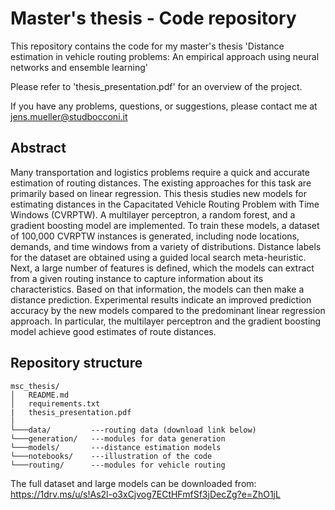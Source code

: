 # Master's thesis - Code repository

This repository contains the code for my master's thesis 'Distance estimation in vehicle routing problems: An empirical approach using neural networks and ensemble learning'

Please refer to 'thesis_presentation.pdf' for an overview of the project.

If you have any problems, questions, or suggestions, please contact me at jens.mueller@studbocconi.it


## Abstract

Many transportation and logistics problems require a quick and accurate estimation of routing distances. 
The existing approaches for this task are primarily based on linear regression. 
This thesis studies new models for estimating distances in the Capacitated Vehicle Routing Problem with Time Windows (CVRPTW). 
A multilayer perceptron, a random forest, and a gradient boosting model are implemented. 
To train these models, a dataset of 100,000 CVRPTW instances is generated, including node locations, demands, and time windows from a variety of distributions. 
Distance labels for the dataset are obtained using a guided local search meta-heuristic. 
Next, a large number of features is defined, which the models can extract from a given routing instance to capture information about its characteristics. 
Based on that information, the models can then make a distance prediction. 
Experimental results indicate an improved prediction accuracy by the new models compared to the predominant linear regression approach. 
In particular, the multilayer perceptron and the gradient boosting model achieve good estimates of route distances.


## Repository structure

```
msc_thesis/
│   README.md
│   requirements.txt
|   thesis_presentation.pdf
│
└───data/         ---routing data (download link below)
└───generation/   ---modules for data generation
└───models/       ---distance estimation models
└───notebooks/    ---illustration of the code
└───routing/      ---modules for vehicle routing
```

The full dataset and large models can be downloaded from: 
https://1drv.ms/u/s!As2l-o3xCjvog7ECtHFmfSf3jDecZg?e=ZhO1jL
